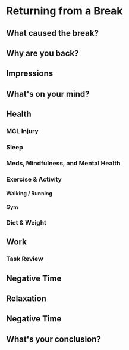 # Returning from a Break 
## What caused the break?

## Why are you back?

## Impressions

## What's on your mind?

## Health
### MCL Injury

### Sleep

### Meds, Mindfulness, and Mental Health

### Exercise & Activity
#### Walking / Running

#### Gym 

### Diet & Weight

## Work

### Task Review

## Negative Time

## Relaxation

## Negative Time

## What's your conclusion?
